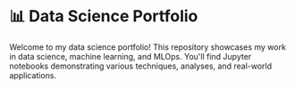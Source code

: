 # 📊 Data Science Portfolio  

Welcome to my data science portfolio! This repository showcases my work in data science, machine learning, and MLOps. You'll find Jupyter notebooks demonstrating various techniques, analyses, and real-world applications.  


